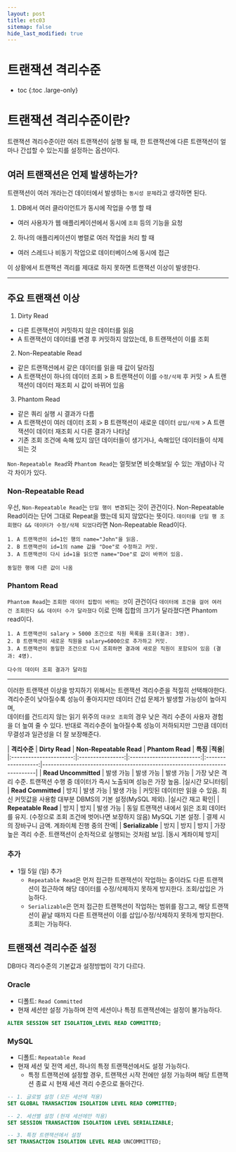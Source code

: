 ```yaml
---
layout: post
title: etc03
sitemap: false
hide_last_modified: true
---
```

# 트랜잭션 격리수준

* toc
{:toc .large-only}

# 트랜잭션 격리수준이란?
트랜잭션 격리수준이란 여러 트랜잭션이 실행 될 때, 한 트랜잭션에 다른 트랜잭션이 얼마나 간섭할 수 있는지를 설정하는 옵션이다.  

## 여러 트랜잭션은 언제 발생하는가?
트랜잭션이 여러 개라는건 데이터에서 발생하는 `동시성 문제`라고 생각하면 된다.
1. DB에서 여러 클라이언트가 동시에 작업을 수행 할 때
  - 여러 사용자가 웹 애플리케이션에서 동시에 `조회` 등의 기능을 요청
2. 하나의 애플리케이션이 병렬로 여러 작업을 처리 할 때
  - 여러 스레드나 비동기 작업으로 데이터베이스에 동시에 접근

이 상황에서 트랜잭션 격리를 제대로 하지 못하면 트랜잭션 이상이 발생한다.

---

## 주요 트랜잭션 이상
1. Dirty Read
  - 다른 트랜잭션이 커밋하지 않은 데이터를 읽음
  - A 트랜잭션이 데이터를 변경 후 커밋하지 않았는데, B 트랜잭션이 이를 조회
2. Non-Repeatable Read
  - 같은 트랜잭션에서 같은 데이터를 읽을 때 값이 달라짐
  - A 트랜잭션이 하나의 데이터 조회 > B 트랜잭션이 이를 `수정/삭제` 후 커밋 > A 트랜잭션이 데이터 재조회 시 값이 바뀌어 있음
3. Phantom Read
  - 같은 쿼리 실행 시 결과가 다름
  - A 트랜잭션이 여러 데이터 조회 > B 트랜잭션이 새로운 데이터 `삽입/삭제` > A 트랜잭션이 데이터 재조회 시 다른 결과가 나타남
  - 기존 조회 조건에 속해 있지 않던 데이터들이 생기거나, 속해있던 데이터들이 삭제되는 것

`Non-Repeatable Read`와 `Phantom Read`는 얼핏보면 비슷해보일 수 있는 개념이나 각각 차이가 있다.  

### Non-Repeatable Read
우선, `Non-Repeatable Read`는 `단일 행이 변경`되는 것이 관건이다.
Non-Repeatable Read이라는 단어 그대로 Repeat을 했는데 되지 않았다는 뜻이다.
`데이터를 단일 행 조회했다 && 데이터가 수정/삭제 되었다`라면 Non-Repeatable Read이다.

```
1. A 트랜잭션이 id=1인 행의 name="John"을 읽음.
2. B 트랜잭션이 id=1의 name 값을 "Doe"로 수정하고 커밋.
3. A 트랜잭션이 다시 id=1을 읽으면 name="Doe"로 값이 바뀌어 있음.

동일한 행에 다른 값이 나옴
```

### Phantom Read
`Phantom Read`는 `조회한 데이터 집합이 바뀌는 것`이 관건이다
`데이터에 조건을 걸어 여러 건 조회한다 && 데이터 수가 달라졌다`
이로 인해 집합의 크기가 달라졌다면 Phantom read이다.

```
1. A 트랜잭션이 salary > 5000 조건으로 직원 목록을 조회(결과: 3명).
2. B 트랜잭션이 새로운 직원을 salary=6000으로 추가하고 커밋.
3. A 트랜잭션이 동일한 조건으로 다시 조회하면 결과에 새로운 직원이 포함되어 있음 (결과: 4명).

다수의 데이터 조회 결과가 달라짐
```

---

이러한 트랜잭션 이상을 방지하기 위해서는 트랜잭션 격리수준을 적절히 선택해야한다.
격리수준이 낮아질수록 성능이 좋아지지만 데이터 간섭 문제가 발생할 가능성이 높아지며,  
데이터를 건드리지 않는 읽기 위주의 `대규모 조회`의 경우 낮은 격리 수준이 사용자 경험을 더 높여 줄 수 있다.
반대로 격리수준이 높아질수록 성능이 저하되지만 그만큼 데이터 무결성과 일관성을 더 잘 보장해준다.

| **격리수준**         | **Dirty Read** | **Non-Repeatable Read** | **Phantom Read** | **특징**                                                                 |**적용**|
|:----------------------:|:----------------:|:-------------------------:|:------------------:|---------------------------------------------------------------------------|
| **Read Uncommitted** | 발생 가능       | 발생 가능                | 발생 가능         | 가장 낮은 격리 수준. 트랜잭션 수행 중 데이터가 즉시 노출되며 성능은 가장 높음. |실시간 모니터링|
| **Read Committed**   | 방지            | 발생 가능                | 발생 가능         | 커밋된 데이터만 읽을 수 있음. 최신 커밋값을 사용함 대부분 DBMS의 기본 설정(MySQL 제외).            |실시간 재고 확인|
| **Repeatable Read**  | 방지            | 방지                     | 발생 가능         | 동일 트랜잭션 내에서 읽은 조회 데이터를 유지. (수정으로 조회 조건에 벗어나면 보장하지 않음) MySQL 기본 설정.              | 결제 시의 장바구니 금액. 계좌이체 진행 중의 잔액|
| **Serializable**     | 방지            | 방지                     | 방지              | 가장 높은 격리 수준. 트랜잭션이 순차적으로 실행되는 것처럼 보임.             |동시 계좌이체 방지|

### 추가
- 1월 5일 (일) 추가
  - `Repeatable Read`은 먼저 접근한 트랜잭션이 작업하는 중이라도 다른 트랜잭션이 접근하여 해당 데이터를 수정/삭제하지 못하게 방지한다. 조회/삽입은 가능하다.
  - `Serializable`은 먼저 접근한 트랜잭션이 작업하는 범위를 잠그고, 해당 트랜잭션이 끝날 때까지 다른 트랜잭션이 이를 삽입/수정/삭제하지 못하게 방지한다. 조회는 가능하다.

## 트랜잭션 격리수준 설정
DB마다 격리수준의 기본값과 설정방법이 각기 다르다.

### Oracle
- 디폴트: `Read Committed`
- 현재 세션만 설정 가능하며 전역 세션이나 특정 트랜잭션에는 설정이 불가능하다.

```SQL
ALTER SESSION SET ISOLATION_LEVEL READ COMMITTED;
```

### MySQL
- 디폴트: `Repeatable Read`
- 현재 세션 및 전역 세션, 하나의 특정 트랜잭션에서도 설정 가능하다.
  - 특정 트랜잭션에 설정할 경우, 트랜잭션 시작 전에만 설정 가능하며 해당 트랜잭션 종료 시 현재 세션 격리 수준으로 돌아간다.

```SQL
-- 1. 글로벌 설정 (모든 세션에 적용)
SET GLOBAL TRANSACTION ISOLATION LEVEL READ COMMITTED;

-- 2. 세션별 설정 (현재 세션에만 적용)
SET SESSION TRANSACTION ISOLATION LEVEL SERIALIZABLE;

-- 3. 특정 트랜잭션에서 설정
SET TRANSACTION ISOLATION LEVEL READ UNCOMMITTED;
```